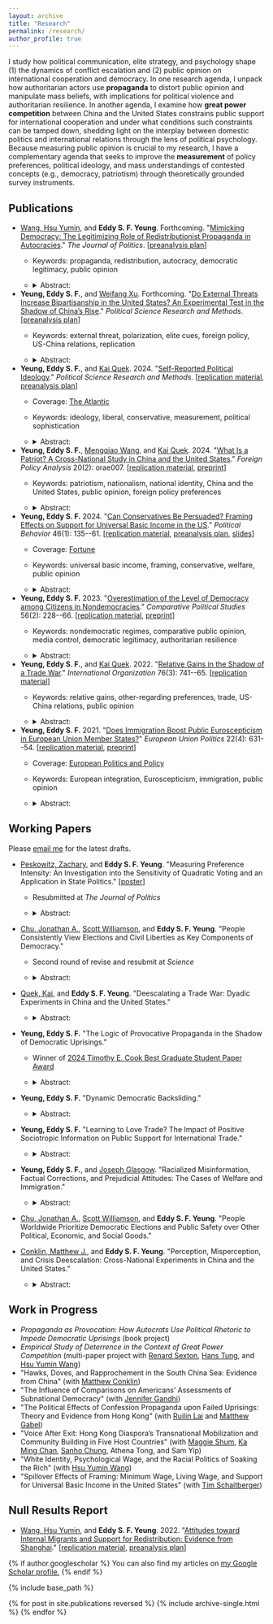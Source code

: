 ```yaml
---
layout: archive
title: "Research"
permalink: /research/
author_profile: true
---
```


I study how political communication, elite strategy, and psychology shape (1) the dynamics of conflict escalation and (2) public opinion on international cooperation and democracy. In one research agenda, I unpack how authoritarian actors use **propaganda** to distort public opinion and manipulate mass beliefs, with implications for political violence and authoritarian resilience. In another agenda, I examine how **great power competition** between China and the United States constrains public support for international cooperation and under what conditions such constraints can be tamped down, shedding light on the interplay between domestic politics and international relations through the lens of political psychology. Because measuring public opinion is crucial to my research, I have a complementary agenda that seeks to improve the **measurement** of policy preferences, political ideology, and mass understandings of contested concepts (e.g., democracy, patriotism) through theoretically grounded survey instruments.

## Publications

-   [Wang, Hsu Yumin](https://hsuyuminwang.com), and **Eddy S. F. Yeung**. Forthcoming. "[Mimicking Democracy: The Legitimizing Role of Redistributionist Propaganda in Autocracies](https://drive.google.com/file/d/1xd0TWoP0nx8A2JCQEZpWfec-Syu1nwMs/view?usp=sharing)." *The Journal of Politics*. [[preanalysis plan](https://osf.io/vtsm5)]
    -   Keywords: propaganda, redistribution, autocracy, democratic legitimacy, public opinion
    -   <details>

        <summary>Abstract:</summary>

        Autocrats often disseminate propaganda to boast about their redistributive efforts. Why is such propaganda so prevalent in autocracies? We propose a novel explanation: redistributionist propaganda helps autocrats fortify a façade of democracy. Our argument is premised on nuanced understandings of democracy among the masses: many citizens do not hold a strict, procedural view of democracy; instead, they often understand democracy through the lens of social equity. Exploiting such nuanced understandings of democracy, autocrats can deploy redistributionist propaganda to manipulate public opinion on how "equity-promoting"—and therefore how "democracy-promoting"—the regime is. To evaluate our argument, we first demonstrate with extensive cross-national survey data that perceived social equity strongly predicts perceived democratic legitimacy among global citizens. We then probe the causal effect of redistributionist propaganda by using a preregistered survey experiment that exploits real-world propaganda material in China. Consistent with our argument, respondents exposed to redistributionist propaganda evaluated China’s democracy more positively.

        </details>
-   **Yeung, Eddy S. F.**, and [Weifang Xu](https://www.weifangxu.com). Forthcoming. "[Do External Threats Increase Bipartisanship in the United States? An Experimental Test in the Shadow of China’s Rise](https://drive.google.com/file/d/1LHUqvb1vEfsk-Am7SShGgZlGAfaEGTWC/view?usp=sharing)." *Political Science Research and Methods*. [[preanalysis plan](https://osf.io/jvehu)]
    -   Keywords: external threat, polarization, elite cues, foreign policy, US-China relations, replication
    -   <details>

        <summary>Abstract:</summary>

        Do external threats increase American bipartisanship? While previous scholarship suggests they do, recent research argues that security threats from foreign adversaries may further polarize Americans amid hyperpartisanship, as information about external threats is often filtered through partisan lens. We subject these competing perspectives to an experimental test. Leveraging the Biden and Trump administrations’ similar characterization of the China threat, we exposed American respondents to real-world primes about security threats from China, while randomizing the messenger of such primes. Our preregistered experiment shows that the threat primes—regardless of the partisan identity of their messenger—boosted Democrats’ and Republicans’ support for assertive foreign policy in a largely parallel manner, thereby failing to reduce preference polarization. Importantly, there were no measurable changes across multiple indicators of affective polarization. These findings clarify the limits of external threats in uniting Americans, while also challenging recent perspectives that external threats—often colored by elite rhetoric—will further polarize the American public.

        </details>
-   **Yeung, Eddy S. F.**, and [Kai Quek](https://ppaweb.hku.hk/f/quek). 2024. "[Self-Reported Political Ideology](https://doi.org/10.1017/psrm.2024.2)." *Political Science Research and Methods*. [[replication material](https://doi.org/10.7910/DVN/FLKUMG), [preanalysis plan](https://osf.io/87bvs)]
    -   Coverage: [The Atlantic](https://www.theatlantic.com/politics/archive/2024/03/gen-z-gender-divide-2024-election/677723)
    -   Keywords: ideology, liberal, conservative, measurement, political sophistication
    -   <details>

        <summary>Abstract:</summary>

        American politics scholarship has relied extensively on self-reported measures of ideology. We evaluate these widely used measures through an original national survey. Descriptively, we show that Americans’ understandings of "liberal" and "conservative" are weakly aligned with conventional definitions of these terms and that such understandings are heterogeneous across social groups, casting doubt on the construct validity and measurement equivalence of ideological self-placements. Experimentally, we randomly assign one of three measures of ideology to each respondent: (1) the standard ANES question, (2) a version that adds definitions of "liberal" and "conservative," and (3) a version that keeps these definitions but removes ideological labels from the question. We find that the third measure, which helps to isolate symbolic ideology from operational ideology, shifts self-reported ideology in important ways: Democrats become more conservative, and Republicans more liberal. These findings offer first-cut experimental evidence on the limitations of self-reported ideology as a measure of operational ideology, and contribute to ongoing debates about the use of ideological self-placements in American politics.

        </details>
-   **Yeung, Eddy S. F.**, [Mengqiao Wang](http://sidc.uibe.edu.cn/szdw/jsjs/2042423e4c1a4b95b56951f9de24cac0.htm), and [Kai Quek](https://ppaweb.hku.hk/f/quek). 2024. "[What Is a Patriot? A Cross-National Study in China and the United States](https://doi.org/10.1093/fpa/orae007)." *Foreign Policy Analysis* 20(2): orae007. [[replication material](https://doi.org/10.7910/DVN/GEV30Y), [preprint](https://eddy-yeung.github.io/assets/YeungWangQuek_patriot.pdf)]
    -   Keywords: patriotism, nationalism, national identity, China and the United States, public opinion, foreign policy preferences
    -   <details>

        <summary>Abstract:</summary>

        Patriotism is a pervasive political force. However, not much is known about how people understand what it means to be "patriotic" in the first place. We conduct a cross-country study of mass understandings of patriotism. Through parallel national surveys in two global superpowers—China and the United States—we uncover the substantively different understandings of what it means to be "patriotic" between and within countries, and how the different understandings may map onto different policy preferences. In particular, while the literature draws a distinction between (benign) patriotism and (malign) nationalism, we find that most Chinese respondents—and about a third of American respondents—understand patriotism as nationalism. The nationalistic understanding of patriotism, in turn, corresponds to more hawkish foreign policy preferences. By unpacking folk intuitions about patriotism and mapping them onto existing scholarly debates, we bridge the distance between the academic literature and the mass political behavior it seeks to explain.

        </details>
-   **Yeung, Eddy S. F.** 2024. "[Can Conservatives Be Persuaded? Framing Effects on Support for Universal Basic Income in the US](https://rdcu.be/cVUvX)." *Political Behavior* 46(1): 135--61. [[replication material](https://doi.org/10.7910/DVN/VCHMLD), [preanalysis plan](https://osf.io/bcuqe), [slides](https://eddy-yeung.github.io/assets/Yeung_APPAM.pdf)]
    -   Coverage: [Fortune](https://fortune.com/2024/02/05/texas-republican-ubi-hand-out-money-like-popcorn-houston)
    -   Keywords: universal basic income, framing, conservative, welfare, public opinion
    -   <details>

        <summary>Abstract:</summary>

        Universal basic income (UBI) has been proposed as a policy response to technological advances and structural inequality. Yet, recent data show that most conservatives in Europe and the US are strongly opposed to the welfare proposal. Can framing UBI as a policy that conforms to their ideological predispositions overcome such opposition? Exploiting the compatibility of UBI with core conservative ideals such as individualism and laissez-faire government, I design an original survey experiment that randomly exposes respondents to one of two frames: (1) an <em>equalizing-opportunity</em> frame which emphasizes that UBI creates a level playing field and promotes self-responsibility, or (2) a <em>limiting-government</em> frame which highlights UBI as a policy that limits government and reduces bureaucracy. I find that American conservatives—identified by using 10 policy statements—remained strongly opposed to UBI even after they were presented with such frames. Analyses of open-ended responses, which show that <em>how</em> conservatives explained their opposition to UBI remained unchanged regardless of framing, reinforce this conclusion. Conservatives’ opposition to UBI remained rigid, even after the key components of UBI that fit the conservative ideology were accentuated. These results shed light on the political feasibility of framing UBI, and the rigidity of welfare attitudes among American conservatives.

        </details>
-   **Yeung, Eddy S. F.** 2023. "[Overestimation of the Level of Democracy among Citizens in Nondemocracies](https://doi.org/10.1177/00104140221089647)." *Comparative Political Studies* 56(2): 228--66. [[replication material](https://doi.org/10.7910/DVN/HUAADF), [preprint](https://osf.io/2fqmh)]
    -   Keywords: nondemocratic regimes, comparative public opinion, media control, democratic legitimacy, authoritarian resilience
    -   <details>

        <summary>Abstract:</summary>

        Overestimation of the level of democracy is prevalent among citizens in nondemocracies. Despite such prevalence, no research to date has systematically documented this phenomenon and examined its determinants. Yet given the renewed interest in the role of legitimacy in authoritarian survival, studying whether and why this phenomenon arises is important to our understanding of authoritarian resilience. I argue that, even in the absence of democratic institutions in nondemocracies, autocrats exercise media control in order to boost their democratic legitimacy. This façade of democracy, in turn, benefits their survival. Combining media freedom data with individual survey response data that include over 30,000 observations from 22 nondemocracies, I find that overestimation of the level of democracy is greater in countries with stronger media control. But highly educated citizens overestimate less. These findings shed light on media control as a strategy for authoritarian survival, and have important implications for modernization theory.

        </details>
-   **Yeung, Eddy S. F.**, and [Kai Quek](https://ppaweb.hku.hk/f/quek). 2022. "[Relative Gains in the Shadow of a Trade War](https://doi.org/10.1017/S0020818322000030)." *International Organization* 76(3): 741--65. [[replication material](https://doi.org/10.7910/DVN/DEPUUO)]
    -   Keywords: relative gains, other-regarding preferences, trade, US-China relations, public opinion
    -   <details>

        <summary>Abstract:</summary>

        When do people care about relative gains in trade? Much of the international relations scholarship—and much of the political rhetoric on trade—would lead us to expect support for a trade policy that benefits ourselves more than it benefits others. Yet, a large interdisciplinary literature also points to the prevalence and importance of other-regarding preferences, rendering the conventional wisdom contestable. We investigate whether and how relative gains influence trade preferences through an original survey experiment in the midst of the China–US trade war. We find that in a win-win scenario, relative gains shape trade opinion: if both sides are gaining, people want to gain more than their foreign trade partner. However, these considerations are offset in a win-lose scenario where the other side is losing out. Relative-gains considerations causally affect opinion on trade, but not in a "beggar-thy-neighbor" or even a "beggar-thy-rival" situation. These findings contribute to our understanding of the role of relative gains in international relations and provide the first experimental evidence that relative-gains considerations can be offset by other-regarding preferences in international trade.

        </details>
-   **Yeung, Eddy S. F.** 2021. "[Does Immigration Boost Public Euroscepticism in European Union Member States?](https://doi.org/10.1177/14651165211030428)" *European Union Politics* 22(4): 631--54. [[replication material](https://github.com/Eddy-Yeung/euroscepticism-and-immigration), [preprint](https://osf.io/jb5pm)]
    -   Coverage: [European Politics and Policy](https://blogs.lse.ac.uk/europpblog/2021/08/02/there-is-no-evidence-that-immigration-boosts-euroscepticism-in-eu-member-states)
    -   Keywords: European integration, Euroscepticism, immigration, public opinion
    -   <details>

        <summary>Abstract:</summary>

        A number of studies have established a strong link between anti-immigration and Eurosceptic attitudes. But does this relationship necessarily imply that more immigration would increase public Euroscepticism in member states of the European Union? I evaluate this question by analyzing immigration data and Eurobarometer survey data over the period 2009–2017. The analysis shows no evidence that individual levels of Euroscepticism increase with actual levels of immigration. This result suggests that a strong link between anti-immigration and Eurosceptic attitudes does not necessarily translate into a strong link between immigration levels and public Euroscepticism. Public Euroscepticism can still be low even if immigration levels are high.

        </details>

## Working Papers

Please [email me](mailto:shing.fung.yeung@emory.edu) for the latest drafts.
-   [Peskowitz, Zachary](https://www.zacharypeskowitz.com), and **Eddy S. F. Yeung**. "Measuring Preference Intensity: An Investigation into the Sensitivity of Quadratic Voting and an Application in State Politics." [[poster](https://apsa2023-apsa.ipostersessions.com/?s=FA-39-0C-F2-DB-23-5E-37-B6-15-93-A4-3F-2F-1C-35)]
    -   Resubmitted at *The Journal of Politics*
    -   <details>

        <summary>Abstract:</summary>

        Measuring preference intensity is extraordinarily difficult. Quadratic voting for survey research (QVSR) measures individual preference intensity using an incentive-compatible approach. Because QVSR elicits preference intensity relative to a set of alternatives, one reasonable but untested concern is its sensitivity to the choice set of policy issues. We randomly assign choice sets of policy issues to respondents and measure their preference intensity. We show that measured levels of preference intensity are <em>not</em> sensitive to changes in policy bundles for a wide range of policies. Moreover, QVSR effectively tamps down individuals’ incentives to report extreme preferences compared to Likert measures. We then use our measures to examine how state-level preference intensity predicts actual policy outcomes, offering first-cut empirical evidence that preference intensity does not meaningfully shape policy congruence in the American states. We contribute to the methodological literature on measuring preference intensity and the substantive literature on policy representation in U.S. politics.

        </details>
-   [Chu, Jonathan A.](https://www.jonathanchu.org), [Scott Williamson](https://www.scott-williamson.com), and **Eddy S. F. Yeung**. "People Consistently View Elections and Civil Liberties as Key Components of Democracy."
    -   Second round of revise and resubmit at *Science*
    -   <details>

        <summary>Abstract:</summary>

        How do people around the world define democracy? Answering this question is critical as countries face democratic backsliding and authoritarian governments promote alternative notions of democracy. Indeed, some scholars argue that people from different backgrounds understand democracy differently. In contrast, we discover strikingly consistent views on what constitutes a "democratic" country from our conjoint survey experiments conducted in the United States, Italy, Egypt, India, Thailand, and Japan. People within these countries and among a diverse range of subgroups consistently emphasize free and fair elections and civil liberties as key determinants of democracy. Countries are also considered more democratic if they produce desirable outcomes, but these effects are smaller and less consistent.

        </details>
-   [Quek, Kai](https://ppaweb.hku.hk/f/quek), and **Eddy S. F. Yeung**. "Deescalating a Trade War: Dyadic Experiments in China and the United States."
    -   <details>

        <summary>Abstract:</summary>

        How can a trade war be deescalated? While the possible scenarios are many, they often involve some positive signal from one side and reciprocation by the other. How one country reciprocates—and how its domestic public and international rival respond to its reciprocation—is critical to the dynamics of deescalation. However, existing literature focuses theoretically on one form of reciprocation: balanced reciprocity (reciprocation perceivably equivalent to the received). We propose and theorize two additional forms of reciprocation: semi-reciprocity (less than received) and super-reciprocity (more than received). We map theory to experimentation by fielding parallel experiments in China and the United States, capturing the full interaction structure and randomizing who initiates, who reciprocates, and how. The dyadic experiments show, for the first time, how the form and sequence of reciprocation can shape the prospect of rapprochement. By tracking the outcomes across different action-reciprocation pathways among the populations at stake, we offer causal evidence on the domestic dynamics underlying the different pathways of deescalating a trade war that has impacted the global economy profoundly.

        </details>
-   **Yeung, Eddy S. F.** "The Logic of Provocative Propaganda in the Shadow of Democratic Uprisings."
    -   Winner of [2024 Timothy E. Cook Best Graduate Student Paper Award](https://politicalcommunication.org/awards)
    -   <details>

        <summary>Abstract:</summary>

        In contemporary autocracies where democratic uprisings have gained momentum, a special form of propaganda exists: political messages that blatantly taunt or mock the opposition. Instead of diverting citizens’ attention away from opposition voices, such propaganda directs its rhetoric and public attention toward the antiregime movement. What is the political logic behind it? I argue that such propaganda aims to provoke and radicalize the opposition: by radicalizing protesters in social movements, autocrats can discredit regime opponents and dissuade others from joining forces with the opposition; thus, provocative propaganda can help delegitimize the opposition and impede democratic uprisings, benefiting authoritarian survival. I conduct a preregistered experiment in Hong Kong and find that regime opponents report higher levels of anger, disgust, and violence support upon randomized exposure to provocative propaganda, offering microfoundations for my theory. I provide additional qualitative evidence by tracing Hong Kong’s democratic uprising in 2019–20, illustrating the strategic timing of provocative propaganda.
        
        </details>
-   **Yeung, Eddy S. F.** "Dynamic Democratic Backsliding."
    -   <details>

        <summary>Abstract:</summary>

        Democratic backsliding occurs over time, but the study of how citizens respond to undemocratic politicians has been predominantly static. I formulate and test predictions about how different <em>sequences</em> of democratic backsliding shape accountability. Using a preregistered experiment capturing the reality that democratic transgressions are committed by elected officials (not unelected candidates) over time, I find that a majority of American respondents—against the backdrop of partisan and policy interests—are willing to recall the incumbent as episodes of democratic backsliding unfold. Moreover, reacting to the same transgressions in different time contexts, respondents change their recall decisions drastically depending on what other transgressions precede. Incumbents who incrementally increase the severity of democratic transgressions are less likely to be held accountable than those who incrementally decrease the severity. My dynamic approach not only paints a less pessimistic picture of American democracy but also demonstrates how sequence matters in shaping voter behavior amid democratic backsliding.

        </details>
-   **Yeung, Eddy S. F.** "Learning to Love Trade? The Impact of Positive Sociotropic Information on Public Support for International Trade."
    -   <details>

        <summary>Abstract:</summary>

        Past influential literature in international political economy (IPE) holds that individuals "learn to love globalization." Recent research further shows that providing egocentric information—which helps individuals understand how trade affects economic self-interest—powerfully shapes trade support. Existing scholarship, however, remains inconclusive on whether sociotropic information—which helps individuals understand how trade affects their country—induces similar effects on trade preferences. Drawing on existing theories and observational data, I first identify positive sociotropic information that is especially likely to enhance trade support in the US: trade’s benefits on American jobs or exports/imports, particularly in the agricultural and manufacturing sectors. I then test the impact of such sociotropic information by conducting two preregistered experiments on nationally-representative samples. Across both experiments and against theoretical expectations, informing American citizens about the societal benefits of trade does not measurably increase their trade support. This finding contributes to the behavioral IPE literature by offering first-cut causal evidence that the role of sociotropic information in influencing trade attitudes may be more limited than previously thought.

        </details>
-   **Yeung, Eddy S. F.**, and [Joseph Glasgow](http://polisci.emory.edu/home/people/graduate-students.html). "Racialized Misinformation, Factual Corrections, and Prejudicial Attitudes: The Cases of Welfare and Immigration."
    -   <details>

        <summary>Abstract:</summary>

        Misunderstandings about marginalized social groups are widespread among the American public and can play an important role in shaping outgroup prejudice. Does correcting racialized misperceptions about marginalized groups mitigate prejudicial attitudes? To test the impact of factual corrections, we conduct three preregistered survey experiments in the US (<em>N</em> = 8,306). Study 1 and Study 2 draw on the case of welfare and inform respondents that the share of Black welfare recipients is lower than that of White recipients. Study 3 focuses on the case of immigration and informs respondents that immigrants’ crime rate is lower than natives’ crime rate. Across three well-powered experiments, we estimate substantively null effects of factual corrections on multiple measures of prejudice. Policy attitudes also did not change, although our information interventions significantly reduced misperceptions about Blacks and immigrants. These findings highlight the challenges of using corrective information to improve citizens’ attitudes toward minority groups.

        </details>
-   [Chu, Jonathan A.](https://www.jonathanchu.org), [Scott Williamson](https://www.scott-williamson.com), and **Eddy S. F. Yeung**. "People Worldwide Prioritize Democratic Elections and Public Safety over Other Political, Economic, and Social Goods."

-   [Conklin, Matthew J.](https://matthewjconklin.com), and **Eddy S. F. Yeung**. "Perception, Misperception, and Crisis Deescalation: Cross-National Experiments in China and the United States."
    -   <details>

        <summary>Abstract:</summary>

        How do perceptions about the power and aggressiveness of a peer competitor influence public bellicosity in a crisis scenario? A longstanding literature identifies elite misperceptions about an adversary’s capabilities and intentions as an important source of crisis escalation. We shift the theoretical and empirical focus onto the public, investigating how mass perceptions about the adversary shape public support for crisis deescalation. Leveraging the Taiwan Strait crisis as an empirical setting, we assess whether American and Chinese citizens adopt a more belligerent or conciliatory position in the conflict when presented with factual information that frames different levels of economic power, military capability, or public hawkishness of the other side. Our dyadic experiments reveal that facts undercutting the adversary’s economy and military power did <em>not</em> increase individual preferences for conflict escalation. Importantly, information that reduced respondents’ perceptions of adversary citizens’ hawkishness significantly tamped down public support for escalation in both countries. These findings challenge a dominant perspective that individuals locked in a bilateral conflict will be more emboldened to support aggressive actions against the adversary when its perceived power or reputation for resolve declines.

        </details>


## Work in Progress

-   *Propaganda as Provocation: How Autocrats Use Political Rhetoric to Impede Democratic Uprisings* (book project)
-   *Empirical Study of Deterrence in the Context of Great Power Competition* (multi-paper project with [Renard Sexton](https://renardsexton.com), [Hans Tung](https://homepage.ntu.edu.tw/~hanstung/Home.html), and [Hsu Yumin Wang](https://hsuyuminwang.com))
-   "Hawks, Doves, and Rapprochement in the South China Sea: Evidence from China" (with [Matthew Conklin](https://matthewjconklin.com))
-   "The Influence of Comparisons on Americans’ Assessments of Subnational Democracy" (with [Jennifer Gandhi](https://www.jennifergandhi.com))
-   "The Political Effects of Confession Propaganda upon Failed Uprisings: Theory and Evidence from Hong Kong" (with [Ruilin Lai](https://www.ruilinlai.com) and [Matthew Gabel](https://matthewgabel.wixsite.com/mysite))
-   "Voice After Exit: Hong Kong Diaspora’s Transnational Mobilization and Community Building in Five Host Countries" (with [Maggie Shum](http://www.maggieshum.com), [Ka Ming Chan](https://www.kmchan.page), [Sanho Chung](https://sanhochung.me), Athena Tong, and Sam Yip)
-   "White Identity, Psychological Wage, and the Racial Politics of Soaking the Rich" (with [Hsu Yumin Wang](https://hsuyuminwang.com))
-   "Spillover Effects of Framing: Minimum Wage, Living Wage, and Support for Universal Basic Income in the United States" (with [Tim Schaitberger](https://www.kcl.ac.uk/people/tim-schaitberger))

## Null Results Report

-   [Wang, Hsu Yumin](https://hsuyuminwang.com), and **Eddy S. F. Yeung**. 2022. "[Attitudes toward Internal Migrants and Support for Redistribution: Evidence from Shanghai](https://osf.io/eymhu)." [[replication material](https://github.com/Eddy-Yeung/mig-and-redist), [preanalysis plan](https://osf.io/fg2d6)]

{% if author.googlescholar %} You can also find my articles on <u><a href="{{author.googlescholar}}">my Google Scholar profile</a>.</u> {% endif %}

{% include base_path %}

{% for post in site.publications reversed %} {% include archive-single.html %} {% endfor %}
